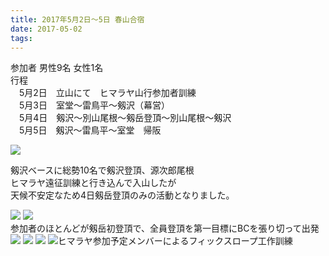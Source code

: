 ```yaml
---
title: 2017年5月2日～5日 春山合宿 
date: 2017-05-02
tags:
---
```


参加者 男性9名 女性1名  
行程  
　5月2日　立山にて　ヒマラヤ山行参加者訓練  
　5月3日　室堂～雷鳥平～剱沢（幕営）  
　5月4日　剱沢～別山尾根～剱岳登頂～別山尾根～剱沢  
　5月5日　剱沢～雷鳥平～室堂　帰阪  

![](/2017/05/02/20170502/dscn4074_2.jpg)  

剱沢ベースに総勢10名で剱沢登頂、源次郎尾根  
ヒマラヤ遠征訓練と行き込んで入山したが  
天候不安定なため4日剱岳登頂のみの活動となりました。  

![](/2017/05/02/20170502/dscn4080_2.jpg)
![](/2017/05/02/20170502/img_0387_2.jpg)  
参加者のほとんどが剱岳初登頂で、全員登頂を第一目標にBCを張り切って出発
![](/2017/05/02/20170502/img_0371_2.jpg)
![](/2017/05/02/20170502/dscn4126_2.jpg)
![](/2017/05/02/20170502/dscn4113_2.jpg)
![ヒマラヤ参加予定メンバーによるフィックスロープ工作訓練](/2017/05/02/20170502/dscn4156_2.jpg)
